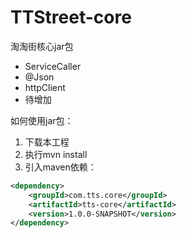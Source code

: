 # TTStreet-core
淘淘街核心jar包
- ServiceCaller
- @Json
- httpClient
- 待增加

如何使用jar包：
1. 下载本工程
1. 执行mvn install
1. 引入maven依赖：
```xml
<dependency>
    <groupId>com.tts.core</groupId>
    <artifactId>tts-core</artifactId>
    <version>1.0.0-SNAPSHOT</version>
</dependency>
```
